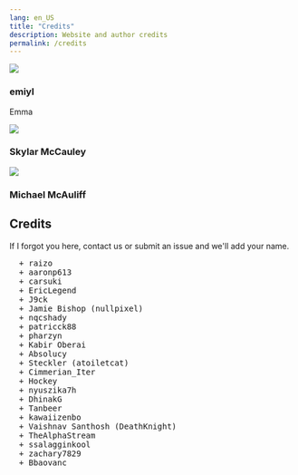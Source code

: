 ```yaml
---
lang: en_US
title: "Credits"
description: Website and author credits
permalink: /credits
---
```


<link rel="stylesheet" href="https://use.fontawesome.com/releases/v5.6.1/css/all.css">

<div>
  <div class="credits">
    <div class="user">
      <img src="https://github.com/emiyl.png">
    </div>
    <div class="user">
      <h3>emiyl</h3>
      <p>Emma</p>
      <a class="social-icon" href="https://twitter.com/emiyl0" target="_blank">
        <i class="fab fa-twitter"></i>
      </a>
      <a class="social-icon" href="https://github.com/emiyl" target="_blank">
        <i class="fab fa-github"></i>
      </a>
    </div>
  </div>
</div>

<div>
  <div class="credits">
    <div class="user">
      <img src="https://github.com/The-Hacker894.png">
    </div>
    <div class="user">
      <h3>Skylar McCauley</h3>
      <a class="social-icon" href="https://twitter.com/TheHacker894" target="_blank">
        <i class="fab fa-twitter"></i>
      </a>
      <a class="social-icon" href="https://github.com/The-Hacker894" target="_blank">
        <i class="fab fa-github"></i>
      </a>
    </div>
  </div>
</div>

<div>
  <div class="credits">
    <div class="user">
      <img src="https://github.com/TheMasterOfMike.png">
    </div>
    <div class="user">
      <h3>Michael McAuliff</h3>
      <a class="social-icon" href="https://twitter.com/MasterMike88" target="_blank">
        <i class="fab fa-twitter"></i>
      </a>
      <a class="social-icon" href="https://github.com/TheMasterOfMike" target="_blank">
        <i class="fab fa-github"></i>
      </a>
    </div>
  </div>
</div>

## Credits

If I forgot you here, contact us or submit an issue and we'll add your name.

<pre>
  + raizo
  + aaronp613
  + carsuki
  + EricLegend
  + J9ck
  + Jamie Bishop (nullpixel)
  + nqcshady
  + patricck88
  + pharzyn
  + Kabir Oberai
  + Absolucy
  + Steckler (atoiletcat)
  + Cimmerian_Iter
  + Hockey
  + nyuszika7h
  + DhinakG
  + Tanbeer
  + kawaiizenbo
  + Vaishnav Santhosh (DeathKnight)
  + TheAlphaStream
  + ssalagginkool
  + zachary7829
  + Bbaovanc
</pre>
